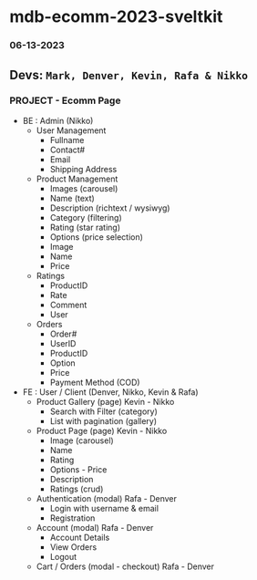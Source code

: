 # mdb-ecomm-2023-sveltkit
### 06-13-2023
## Devs: ```Mark, Denver, Kevin, Rafa & Nikko```

### PROJECT - Ecomm Page
- BE : Admin (Nikko)
  - User Management
    - Fullname
    - Contact#
    - Email
    - Shipping Address
  - Product Management
    - Images (carousel)
    - Name (text)
    - Description (richtext / wysiwyg)
    - Category (filtering) 
    - Rating (star rating)
    - Options (price selection)
	- Image
	- Name
	- Price
  - Ratings
    - ProductID
    - Rate
    - Comment
    - User
  - Orders
    - Order#
    - UserID
    - ProductID
    - Option
    - Price
    - Payment Method (COD)
- FE : User / Client (Denver, Nikko, Kevin & Rafa)
  - Product Gallery (page) Kevin - Nikko
    - Search with Filter (category)
    - List with pagination (gallery)
  - Product Page (page) Kevin - Nikko
    - Image (carousel)
    - Name
    - Rating
    - Options - Price
    - Description
    - Ratings (crud)
  - Authentication (modal) Rafa - Denver
    - Login with username & email
    - Registration
  - Account (modal) Rafa - Denver
    - Account Details
    - View Orders
    - Logout
  - Cart / Orders (modal - checkout) Rafa - Denver
